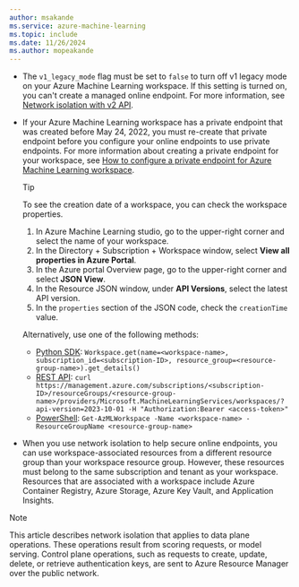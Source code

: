 ```yaml
---
author: msakande
ms.service: azure-machine-learning
ms.topic: include
ms.date: 11/26/2024
ms.author: mopeakande
---
```


- The `v1_legacy_mode` flag must be set to `false` to turn off v1 legacy mode on your Azure Machine Learning workspace. If this setting is turned on, you can't create a managed online endpoint. For more information, see [Network isolation with v2 API](../how-to-configure-network-isolation-with-v2.md).

- If your Azure Machine Learning workspace has a private endpoint that was created before May 24, 2022, you must re-create that private endpoint before you configure your online endpoints to use private endpoints. For more information about creating a private endpoint for your workspace, see [How to configure a private endpoint for Azure Machine Learning workspace](../how-to-configure-private-link.md).

  > [!TIP]
  > To see the creation date of a workspace, you can check the workspace properties.
  >
  > 1. In Azure Machine Learning studio, go to the upper-right corner and select the name of your workspace.
  > 1. In the Directory + Subscription + Workspace window, select **View all properties in Azure Portal**.
  > 1. In the Azure portal Overview page, go to the upper-right corner and select **JSON View**.
  > 1. In the Resource JSON window, under **API Versions**, select the latest API version.
  > 1. In the `properties` section of the JSON code, check the `creationTime` value.
  >
  > Alternatively, use one of the following methods:
  >
  > - [Python SDK](/python/api/azureml-core/azureml.core.workspace.workspace): `Workspace.get(name=<workspace-name>, subscription_id=<subscription-ID>, resource_group=<resource-group-name>).get_details()`
  > - [REST API](../how-to-manage-rest.md#drill-down-into-workspaces-and-their-resources): `curl https://management.azure.com/subscriptions/<subscription-ID>/resourceGroups/<resource-group-name>/providers/Microsoft.MachineLearningServices/workspaces/?api-version=2023-10-01 -H "Authorization:Bearer <access-token>"`
  > - [PowerShell](/powershell/module/az.machinelearningservices/get-azmlworkspace): `Get-AzMLWorkspace -Name <workspace-name> -ResourceGroupName <resource-group-name>`

- When you use network isolation to help secure online endpoints, you can use workspace-associated resources from a different resource group than your workspace resource group. However, these resources must belong to the same subscription and tenant as your workspace. Resources that are associated with a workspace include Azure Container Registry, Azure Storage, Azure Key Vault, and Application Insights.

> [!NOTE]
> This article describes network isolation that applies to data plane operations. These operations result from scoring requests, or model serving. Control plane operations, such as requests to create, update, delete, or retrieve authentication keys, are sent to Azure Resource Manager over the public network.

